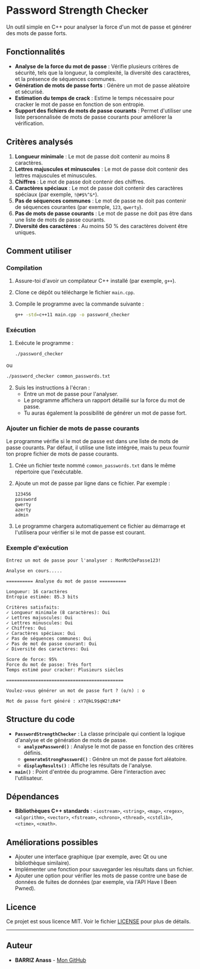# Password Strength Checker

Un outil simple en C++ pour analyser la force d'un mot de passe et générer des mots de passe forts.

## Fonctionnalités

- **Analyse de la force du mot de passe** : Vérifie plusieurs critères de sécurité, tels que la longueur, la complexité, la diversité des caractères, et la présence de séquences communes.
- **Génération de mots de passe forts** : Génère un mot de passe aléatoire et sécurisé.
- **Estimation du temps de crack** : Estime le temps nécessaire pour cracker le mot de passe en fonction de son entropie.
- **Support des fichiers de mots de passe courants** : Permet d'utiliser une liste personnalisée de mots de passe courants pour améliorer la vérification.

## Critères analysés

1. **Longueur minimale** : Le mot de passe doit contenir au moins 8 caractères.
2. **Lettres majuscules et minuscules** : Le mot de passe doit contenir des lettres majuscules et minuscules.
3. **Chiffres** : Le mot de passe doit contenir des chiffres.
4. **Caractères spéciaux** : Le mot de passe doit contenir des caractères spéciaux (par exemple, `!@#$%^&*`).
5. **Pas de séquences communes** : Le mot de passe ne doit pas contenir de séquences courantes (par exemple, `123`, `qwerty`).
6. **Pas de mots de passe courants** : Le mot de passe ne doit pas être dans une liste de mots de passe courants.
7. **Diversité des caractères** : Au moins 50 % des caractères doivent être uniques.

## Comment utiliser

### Compilation

1. Assure-toi d'avoir un compilateur C++ installé (par exemple, `g++`).
2. Clone ce dépôt ou télécharge le fichier `main.cpp`.
3. Compile le programme avec la commande suivante :

   ```bash
   g++ -std=c++11 main.cpp -o password_checker
   ```

### Exécution

1. Exécute le programme :

   ```bash
   ./password_checker
   ```
ou 

   ```bash
   ./password_checker common_passwords.txt
   ```


2. Suis les instructions à l'écran :
   - Entre un mot de passe pour l'analyser.
   - Le programme affichera un rapport détaillé sur la force du mot de passe.
   - Tu auras également la possibilité de générer un mot de passe fort.

### Ajouter un fichier de mots de passe courants

Le programme vérifie si le mot de passe est dans une liste de mots de passe courants. Par défaut, il utilise une liste intégrée, mais tu peux fournir ton propre fichier de mots de passe courants.

1. Crée un fichier texte nommé `common_passwords.txt` dans le même répertoire que l'exécutable.
2. Ajoute un mot de passe par ligne dans ce fichier. Par exemple :

   ```
   123456
   password
   qwerty
   azerty
   admin
   ```

3. Le programme chargera automatiquement ce fichier au démarrage et l'utilisera pour vérifier si le mot de passe est courant.

### Exemple d'exécution

```
Entrez un mot de passe pour l'analyser : MonMotDePasse123!

Analyse en cours.....

========== Analyse du mot de passe ==========

Longueur: 16 caractères
Entropie estimée: 85.3 bits

Critères satisfaits:
✓ Longueur minimale (8 caractères): Oui
✓ Lettres majuscules: Oui
✓ Lettres minuscules: Oui
✓ Chiffres: Oui
✓ Caractères spéciaux: Oui
✓ Pas de séquences communes: Oui
✓ Pas de mot de passe courant: Oui
✓ Diversité des caractères: Oui

Score de force: 95%
Force du mot de passe: Très fort
Temps estimé pour cracker: Plusieurs siècles

============================================

Voulez-vous générer un mot de passe fort ? (o/n) : o

Mot de passe fort généré : xY7@kL9$qW2!zR4*
```

## Structure du code

- **`PasswordStrengthChecker`** : La classe principale qui contient la logique d'analyse et de génération de mots de passe.
  - **`analyzePassword()`** : Analyse le mot de passe en fonction des critères définis.
  - **`generateStrongPassword()`** : Génère un mot de passe fort aléatoire.
  - **`displayResults()`** : Affiche les résultats de l'analyse.
- **`main()`** : Point d'entrée du programme. Gère l'interaction avec l'utilisateur.

## Dépendances

- **Bibliothèques C++ standards** : `<iostream>`, `<string>`, `<map>`, `<regex>`, `<algorithm>`, `<vector>`, `<fstream>`, `<chrono>`, `<thread>`, `<cstdlib>`, `<ctime>`, `<cmath>`.

## Améliorations possibles

- Ajouter une interface graphique (par exemple, avec Qt ou une bibliothèque similaire).
- Implémenter une fonction pour sauvegarder les résultats dans un fichier.
- Ajouter une option pour vérifier les mots de passe contre une base de données de fuites de données (par exemple, via l'API Have I Been Pwned).

## Licence

Ce projet est sous licence MIT. Voir le fichier [LICENSE](LICENSE) pour plus de détails.

---

## Auteur

- **BARRIZ Anass** - [Mon GitHub](https://github.com/Ninja07-95)

